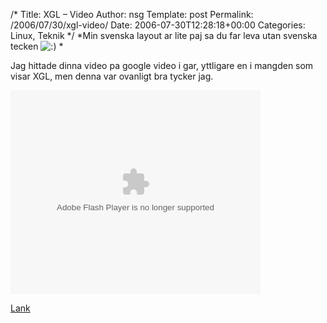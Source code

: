 /*
 Title: XGL &#8211; Video
 Author: nsg
 Template: post
 Permalink: /2006/07/30/xgl-video/
 Date: 2006-07-30T12:28:18+00:00
 Categories: Linux, Teknik
*/
*Min svenska layout ar lite paj sa du far leva utan svenska tecken <img src="http://nsg.cc/wp-includes/images/smilies/icon_smile.gif" alt=":)" class="wp-smiley" /> *

Jag hittade dinna video pa google video i gar, yttligare en i mangden som visar XGL, men denna var ovanligt bra tycker jag.

<embed style="width:400px; height:326px;" id="VideoPlayback" type="application/x-shockwave-flash" src="http://video.google.com/googleplayer.swf?docId=-3304682858126153303">
</embed>

  
[Lank][1]

<small></small>

 [1]: http://video.google.com/videoplay?docid=-3304682858126153303